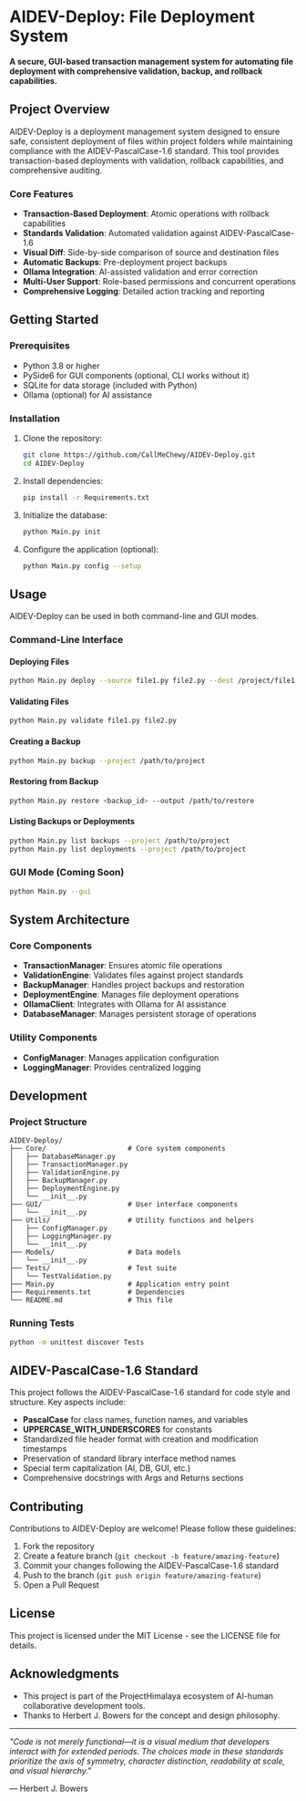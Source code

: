 # AIDEV-Deploy: File Deployment System

**A secure, GUI-based transaction management system for automating file deployment with comprehensive validation, backup, and rollback capabilities.**

## Project Overview

AIDEV-Deploy is a deployment management system designed to ensure safe, consistent deployment of files within project folders while maintaining compliance with the AIDEV-PascalCase-1.6 standard. This tool provides transaction-based deployments with validation, rollback capabilities, and comprehensive auditing.

### Core Features

- **Transaction-Based Deployment**: Atomic operations with rollback capabilities
- **Standards Validation**: Automated validation against AIDEV-PascalCase-1.6
- **Visual Diff**: Side-by-side comparison of source and destination files
- **Automatic Backups**: Pre-deployment project backups
- **Ollama Integration**: AI-assisted validation and error correction
- **Multi-User Support**: Role-based permissions and concurrent operations
- **Comprehensive Logging**: Detailed action tracking and reporting

## Getting Started

### Prerequisites

- Python 3.8 or higher
- PySide6 for GUI components (optional, CLI works without it)
- SQLite for data storage (included with Python)
- Ollama (optional) for AI assistance

### Installation

1. Clone the repository:
   ```bash
   git clone https://github.com/CallMeChewy/AIDEV-Deploy.git
   cd AIDEV-Deploy
   ```

2. Install dependencies:
   ```bash
   pip install -r Requirements.txt
   ```

3. Initialize the database:
   ```bash
   python Main.py init
   ```

4. Configure the application (optional):
   ```bash
   python Main.py config --setup
   ```

## Usage

AIDEV-Deploy can be used in both command-line and GUI modes.

### Command-Line Interface

#### Deploying Files

```bash
python Main.py deploy --source file1.py file2.py --dest /project/file1.py /project/file2.py --project /path/to/project
```

#### Validating Files

```bash
python Main.py validate file1.py file2.py
```

#### Creating a Backup

```bash
python Main.py backup --project /path/to/project
```

#### Restoring from Backup

```bash
python Main.py restore <backup_id> --output /path/to/restore
```

#### Listing Backups or Deployments

```bash
python Main.py list backups --project /path/to/project
python Main.py list deployments --project /path/to/project
```

### GUI Mode (Coming Soon)

```bash
python Main.py --gui
```

## System Architecture

### Core Components

- **TransactionManager**: Ensures atomic file operations
- **ValidationEngine**: Validates files against project standards
- **BackupManager**: Handles project backups and restoration
- **DeploymentEngine**: Manages file deployment operations
- **OllamaClient**: Integrates with Ollama for AI assistance
- **DatabaseManager**: Manages persistent storage of operations

### Utility Components

- **ConfigManager**: Manages application configuration
- **LoggingManager**: Provides centralized logging

## Development

### Project Structure

```
AIDEV-Deploy/
├── Core/                    # Core system components
│   ├── DatabaseManager.py
│   ├── TransactionManager.py
│   ├── ValidationEngine.py
│   ├── BackupManager.py
│   ├── DeploymentEngine.py
│   └── __init__.py
├── GUI/                     # User interface components
│   └── __init__.py
├── Utils/                   # Utility functions and helpers
│   ├── ConfigManager.py
│   ├── LoggingManager.py
│   └── __init__.py
├── Models/                  # Data models
│   └── __init__.py
├── Tests/                   # Test suite
│   └── TestValidation.py
├── Main.py                  # Application entry point
├── Requirements.txt         # Dependencies
└── README.md                # This file
```

### Running Tests

```bash
python -m unittest discover Tests
```

## AIDEV-PascalCase-1.6 Standard

This project follows the AIDEV-PascalCase-1.6 standard for code style and structure. Key aspects include:

- **PascalCase** for class names, function names, and variables
- **UPPERCASE_WITH_UNDERSCORES** for constants
- Standardized file header format with creation and modification timestamps
- Preservation of standard library interface method names
- Special term capitalization (AI, DB, GUI, etc.)
- Comprehensive docstrings with Args and Returns sections

## Contributing

Contributions to AIDEV-Deploy are welcome! Please follow these guidelines:

1. Fork the repository
2. Create a feature branch (`git checkout -b feature/amazing-feature`)
3. Commit your changes following the AIDEV-PascalCase-1.6 standard
4. Push to the branch (`git push origin feature/amazing-feature`)
5. Open a Pull Request

## License

This project is licensed under the MIT License - see the LICENSE file for details.

## Acknowledgments

- This project is part of the ProjectHimalaya ecosystem of AI-human collaborative development tools.
- Thanks to Herbert J. Bowers for the concept and design philosophy.

---

*"Code is not merely functional—it is a visual medium that developers interact with for extended periods. The choices made in these standards prioritize the axis of symmetry, character distinction, readability at scale, and visual hierarchy."*

— Herbert J. Bowers
